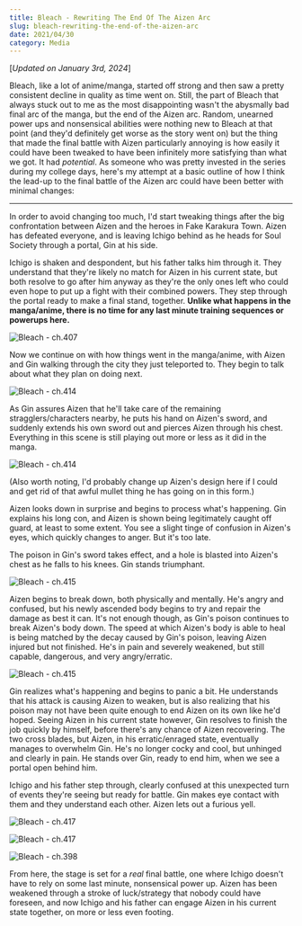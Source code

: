 ```yaml
---
title: Bleach - Rewriting The End Of The Aizen Arc
slug: bleach-rewriting-the-end-of-the-aizen-arc
date: 2021/04/30
category: Media
---
```


[*Updated on January 3rd, 2024*]

Bleach, like a lot of anime/manga, started off strong and then saw a pretty consistent decline in quality as time went on. Still, the part of Bleach that always stuck out to me as the most disappointing wasn't the abysmally bad final arc of the manga, but the end of the Aizen arc. Random, unearned power ups and nonsensical abilities were nothing new to Bleach at that point (and they'd definitely get worse as the story went on) but the thing that made the final battle with Aizen particularly annoying is how easily it could have been tweaked to have been infinitely more satisfying than what we got. It had *potential*. As someone who was pretty invested in the series during my college days, here's my attempt at a basic outline of how I think the lead-up to the final battle of the Aizen arc could have been better with minimal changes: 

---

In order to avoid changing too much, I'd start tweaking things after the big confrontation between Aizen and the heroes in Fake Karakura Town. Aizen has defeated everyone, and is leaving Ichigo behind as he heads for Soul Society through a portal, Gin at his side. 

Ichigo is shaken and despondent, but his father talks him through it. They understand that they're likely no match for Aizen in his current state, but both resolve to go after him anyway as they're the only ones left who could even hope to put up a fight with their combined powers. They step through the portal ready to make a final stand, together. **Unlike what happens in the manga/anime, there is no time for any last minute training sequences or powerups here.**

![Bleach - ch.407](./images/bleach1-ch407.png)

Now we continue on with how things went in the manga/anime, with Aizen and Gin walking through the city they just teleported to. They begin to talk about what they plan on doing next. 

![Bleach - ch.414 ](./images/bleach2-ch414.png)

As Gin assures Aizen that he'll take care of the remaining stragglers/characters nearby, he puts his hand on Aizen's sword, and suddenly extends his own sword out and pierces Aizen through his chest. Everything in this scene is still playing out more or less as it did in the manga.

![Bleach - ch.414](./images/bleach3-ch414.png)

(Also worth noting, I'd probably change up Aizen's design here if I could and get rid of that awful mullet thing he has going on in this form.)

Aizen looks down in surprise and begins to process what's happening. Gin explains his long con, and Aizen is shown being legitimately caught off guard, at least to some extent. You see a slight tinge of confusion in Aizen's eyes, which quickly changes to anger. But it's too late. 

The poison in Gin's sword takes effect, and a hole is blasted into Aizen's chest as he falls to his knees. Gin stands triumphant. 

![Bleach - ch.415](./images/bleach4-ch415.png)

Aizen begins to break down, both physically and mentally. He's angry and confused, but his newly ascended body begins to try and repair the damage as best it can. It's not enough though, as Gin's poison continues to break Aizen's body down. The speed at which Aizen's body is able to heal is being matched by the decay caused by Gin's poison, leaving Aizen injured but not finished. He's in pain and severely weakened, but still capable, dangerous, and very angry/erratic. 

![Bleach - ch.415](./images/bleach5-ch415.png)

Gin realizes what's happening and begins to panic a bit. He understands that his attack is causing Aizen to weaken, but is also realizing that his poison may not have been quite enough to end Aizen on its own like he'd hoped. Seeing Aizen in his current state however, Gin resolves to finish the job quickly by himself, before there's any chance of Aizen recovering. The two cross blades, but Aizen, in his erratic/enraged state, eventually manages to overwhelm Gin. He's no longer cocky and cool, but unhinged and clearly in pain. He stands over Gin, ready to end him, when we see a portal open behind him. 

Ichigo and his father step through, clearly confused at this unexpected turn of events they're seeing but ready for battle. Gin makes eye contact with them and they understand each other. Aizen lets out a furious yell. 

![Bleach - ch.417](./images/bleach6-ch417.png)

![Bleach - ch.417](./images/bleach7-ch417.png)

![Bleach - ch.398](./images/bleach8-ch398.png)

From here, the stage is set for a *real* final battle, one where Ichigo doesn't have to rely on some last minute, nonsensical power up. Aizen has been weakened through a stroke of luck/strategy that nobody could have foreseen, and now Ichigo and his father can engage Aizen in his current state together, on more or less even footing.  

